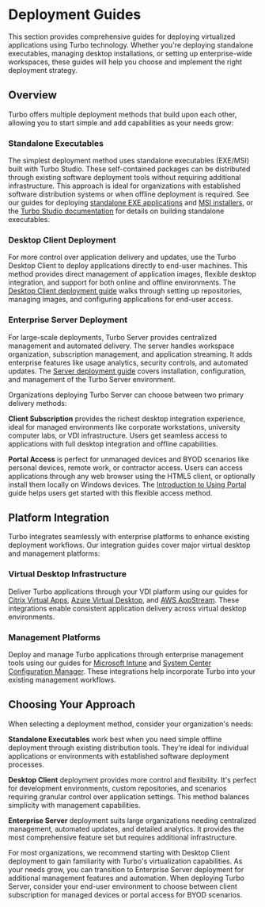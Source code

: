 # Deployment Guides

This section provides comprehensive guides for deploying virtualized applications using Turbo technology. Whether you're deploying standalone executables, managing desktop installations, or setting up enterprise-wide workspaces, these guides will help you choose and implement the right deployment strategy.

## Overview

Turbo offers multiple deployment methods that build upon each other, allowing you to start simple and add capabilities as your needs grow:

### Standalone Executables
The simplest deployment method uses standalone executables (EXE/MSI) built with Turbo Studio. These self-contained packages can be distributed through existing software deployment tools without requiring additional infrastructure. This approach is ideal for organizations with established software distribution systems or when offline deployment is required. See our guides for deploying [standalone EXE applications](/guides/deploy-using-exe) and [MSI installers](/guides/deploy-using-msi), or the [Turbo Studio documentation](/studio/working-with-turbo-studio/) for details on building standalone executables.

### Desktop Client Deployment
For more control over application delivery and updates, use the Turbo Desktop Client to deploy applications directly to end-user machines. This method provides direct management of application images, flexible desktop integration, and support for both online and offline environments. The [Desktop Client deployment guide](/guides/desktop-client/) walks through setting up repositories, managing images, and configuring applications for end-user access.

### Enterprise Server Deployment
For large-scale deployments, Turbo Server provides centralized management and automated delivery. The server handles workspace organization, subscription management, and application streaming. It adds enterprise features like usage analytics, security controls, and automated updates. The [Server deployment guide](/guides/server/) covers installation, configuration, and management of the Turbo Server environment.

Organizations deploying Turbo Server can choose between two primary delivery methods:

**Client Subscription** provides the richest desktop integration experience, ideal for managed environments like corporate workstations, university computer labs, or VDI infrastructure. Users get seamless access to applications with full desktop integration and offline capabilities.

**Portal Access** is perfect for unmanaged devices and BYOD scenarios like personal devices, remote work, or contractor access. Users can access applications through any web browser using the HTML5 client, or optionally install them locally on Windows devices. The [Introduction to Using Portal](/guides/intro-to-portal) guide helps users get started with this flexible access method.

## Platform Integration

Turbo integrates seamlessly with enterprise platforms to enhance existing deployment workflows. Our integration guides cover major virtual desktop and management platforms:

### Virtual Desktop Infrastructure
Deliver Turbo applications through your VDI platform using our guides for [Citrix Virtual Apps](/guides/integrations/citrix.html), [Azure Virtual Desktop](/guides/integrations/azure-virtual-desktop), and [AWS AppStream](/guides/integrations/aws-appstream). These integrations enable consistent application delivery across virtual desktop environments.

### Management Platforms
Deploy and manage Turbo applications through enterprise management tools using our guides for [Microsoft Intune](/guides/integrations/intune) and [System Center Configuration Manager](/guides/integrations/system-center). These integrations help incorporate Turbo into your existing management workflows.

## Choosing Your Approach

When selecting a deployment method, consider your organization's needs:

**Standalone Executables** work best when you need simple offline deployment through existing distribution tools. They're ideal for individual applications or environments with established software deployment processes.

**Desktop Client** deployment provides more control and flexibility. It's perfect for development environments, custom repositories, and scenarios requiring granular control over application settings. This method balances simplicity with management capabilities.

**Enterprise Server** deployment suits large organizations needing centralized management, automated updates, and detailed analytics. It provides the most comprehensive feature set but requires additional infrastructure.

For most organizations, we recommend starting with Desktop Client deployment to gain familiarity with Turbo's virtualization capabilities. As your needs grow, you can transition to Enterprise Server deployment for additional management features and automation. When deploying Turbo Server, consider your end-user environment to choose between client subscription for managed devices or portal access for BYOD scenarios.
